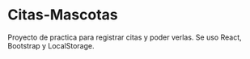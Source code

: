 # Citas-Mascotas
Proyecto de practica para registrar citas y poder verlas.
Se uso React, Bootstrap y LocalStorage.

